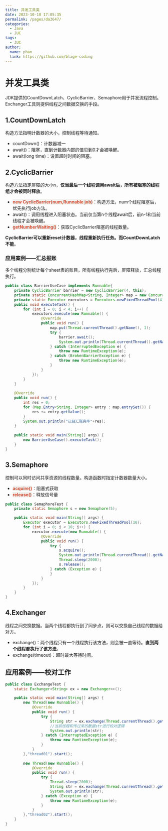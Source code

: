 ```yaml
---
title: 并发工具类
date: 2023-10-18 17:05:35
permalink: /pages/da3647/
categories:
  - Java
  - JUC
tags:
  - JUC
author: 
  name: phan
  link: https://github.com/blage-coding
---
```

# 并发工具类

JDK提供的CountDownLatch、CyclicBarrier、Semaphore用于并发流程控制。Exchanger工具则提供线程之间数据交换的手段。

## 1.CountDownLatch

构造方法指明计数器的大小，控制线程等待通知。

- countDown()：计数器减一
- await()：阻塞，直到计数器内部的值见到0才会被唤醒。
- await(long time)：设置超时时间的阻塞。

## 2.CyclicBarrier

构造方法指定屏障的大小n，**仅当最后一个线程调用await后，所有被阻塞的线程组才会被同时释放**。

- <font style="background: rgb(240, 240, 236)" color="#d94a33">**new CyclicBarrier(num,Runnable job)**</font>：构造方法，num个线程阻塞后，优先执行job方法。
- await()：调用线程进入阻塞状态。当前仅当第n个线程await后，前n-1和当前线程才会被唤醒。
- <font style="background: rgb(240, 240, 236)" color="#d94a33">**getNumberWaiting()**</font>：获取CyclicBarrier阻塞的线程数量。

**CyclicBarrier可以重新reset计数器，线程重新执行任务。而CountDownLatch不能**。

### 应用案例——汇总报账

多个线程分别统计每个sheet表的账目，所有线程执行完后，屏障释放，汇总线程执行。

```java
public class BarrierUseCase implements Runnable{
    private CyclicBarrier barrier = new CyclicBarrier(4, this);
    private static ConcurrentHashMap<String, Integer> map = new ConcurrentHashMap<>();
    private static Executor executors = Executors.newFixedThreadPool(4);
    public void executeTask() {
        for (int i = 0; i < 4; i++) {
            executors.execute(new Runnable() {
                @Override
                public void run() {
                    map.put(Thread.currentThread().getName(), 1);
                    try {
                        barrier.await();
                        System.out.println(Thread.currentThread().getName()+"线程关闭");
                    } catch (InterruptedException e) {
                        throw new RuntimeException(e);
                    } catch (BrokenBarrierException e) {
                        throw new RuntimeException(e);
                    }
                }
            });
        }
    }
    
    @Override
    public void run() {
        int res = 0;
        for (Map.Entry<String, Integer> entry : map.entrySet()) {
            res += entry.getValue();
        }
        System.out.println("已经汇账完毕"+res);
    }
    
    public static void main(String[] args) {
        new BarrierUseCase().executeTask();
    }
}
```

## 3.Semaphore

控制可以同时访问共享资源的线程数量。构造函数时指定计数器数量大小。

- <font style="background: rgb(240, 240, 236)" color="#d94a33">**acquire()**</font>：阻塞式获取
- <font style="background: rgb(240, 240, 236)" color="#d94a33">**release()**</font>：释放信号量

```java
public class SemaphoreTest {
    private static Semaphore s = new Semaphore(5);

    public static void main(String[] args) {
        Executor executor = Executors.newFixedThreadPool(10);
        for (int i = 0; i < 10; i++) {
            executor.execute(new Runnable() {
                @Override
                public void run() {
                    try {
                        s.acquire();
                        System.out.println(Thread.currentThread().getName() + "进行");
                        Thread.sleep(2000);
                        s.release();
                    } catch (Exception e) {
                    }
                }
            });
        }
    }
}
```

## 4.Exchanger

线程之间交换数据。当两个线程都执行到了同步点，则可以交换自己线程的数据给对方。

- exchange()：两个线程只有一个线程执行该方法，则会被一直等待。**直到两个线程都执行了该方法**。
- exchange(timeout)：超时最大等待时间。

## 应用案例——校对工作

```java
public class ExchangeTest {
    static Exchanger<String> ex = new Exchanger<>();

    public static void main(String[] args) {
        new Thread(new Runnable() {
            @Override
            public void run() {
                try {
                    String str = ex.exchange(Thread.currentThread().getName() + "的数据");
                    //当前线程和传过来的数据str进行校对逻辑
                    System.out.println(str);
                } catch (InterruptedException e) {
                    throw new RuntimeException(e);
                }
            }
        },"thread01").start();
        
        new Thread(new Runnable() {
            @Override
            public void run() {
                try {
                    Thread.sleep(2000);
                    String str = ex.exchange(Thread.currentThread().getName() + "的数据");
                    System.out.println(str);
                } catch (Exception e) {
                    throw new RuntimeException(e);
                }
            }
        },"thread02").start();
    }
}
```